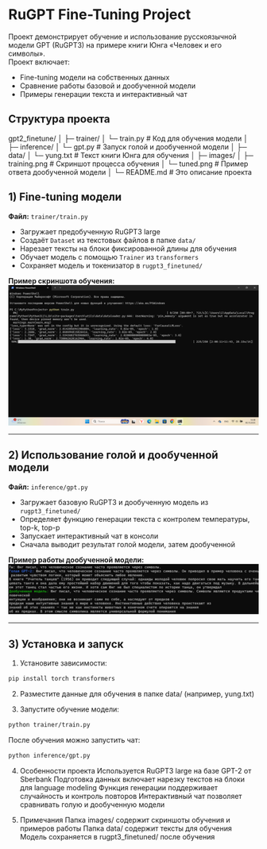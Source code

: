 # RuGPT Fine-Tuning Project

Проект демонстрирует обучение и использование русскоязычной модели GPT (RuGPT3) на примере книги Юнга «Человек и его символы».  
Проект включает:

- Fine-tuning модели на собственных данных
- Сравнение работы базовой и дообученной модели
- Примеры генерации текста и интерактивный чат

## Структура проекта

gpt2_finetune/
│
├─ trainer/
│ └─ train.py # Код для обучения модели
│
├─ inference/
│ └─ gpt.py # Запуск голой и дообученной модели
│
├─ data/
│ └─ yung.txt # Текст книги Юнга для обучения
│
├─ images/
│ ├─ training.png # Скриншот процесса обучения
│ └─ tuned.png # Пример ответа дообученной модели
│
└─ README.md # Это описание проекта



## 1) Fine-tuning модели

**Файл:** `trainer/train.py`

- Загружает предобученную RuGPT3 large  
- Создаёт `Dataset` из текстовых файлов в папке `data/`  
- Нарезает тексты на блоки фиксированной длины для обучения  
- Обучает модель с помощью `Trainer` из `transformers`  
- Сохраняет модель и токенизатор в `rugpt3_finetuned/`  

**Пример скриншота обучения:**  
![Процесс обучения](images/training.png)

---

## 2) Использование голой и дообученной модели

**Файл:** `inference/gpt.py`

- Загружает базовую RuGPT3 и дообученную модель из `rugpt3_finetuned/`  
- Определяет функцию генерации текста с контролем температуры, top-k, top-p  
- Запускает интерактивный чат в консоли  
- Сначала выводит результат голой модели, затем дообученной  

**Пример работы дообученной модели:**  
![Пример ответа](images/tuned.png)

---

## 3) Установка и запуск

1. Установите зависимости:

```bash
pip install torch transformers
```
2. Разместите данные для обучения в папке data/ (например, yung.txt)

3. Запустите обучение модели:
```bash
python trainer/train.py
```
После обучения можно запустить чат:
```bash
python inference/gpt.py
```

4) Особенности проекта
Используется RuGPT3 large на базе GPT-2 от Sberbank
Подготовка данных включает нарезку текстов на блоки для language modeling
Функция генерации поддерживает случайность и контроль повторов
Интерактивный чат позволяет сравнивать голую и дообученную модели

5) Примечания
Папка images/ содержит скриншоты обучения и примеров работы
Папка data/ содержит тексты для обучения
Модель сохраняется в rugpt3_finetuned/ после обучения